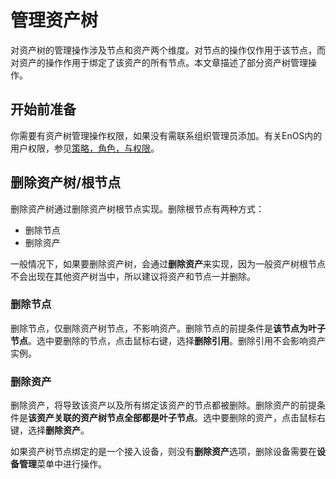 # 管理资产树

对资产树的管理操作涉及节点和资产两个维度。对节点的操作仅作用于该节点，而对资产的操作作用于绑定了该资产的所有节点。本文章描述了部分资产树管理操作。

## 开始前准备<beforestart>

你需要有资产树管理操作权限，如果没有需联系组织管理员添加。有关EnOS内的用户权限，参见[策略，角色，与权限](/docs/iam/zh_CN/dev/access_policy)。

## 删除资产树/根节点

删除资产树通过删除资产树根节点实现。删除根节点有两种方式：
- 删除节点
- 删除资产

一般情况下，如果要删除资产树，会通过**删除资产**来实现，因为一般资产树根节点不会出现在其他资产树当中，所以建议将资产和节点一并删除。

### 删除节点

删除节点，仅删除资产树节点，不影响资产。删除节点的前提条件是**该节点为叶子节点**。选中要删除的节点，点击鼠标右键，选择**删除引用**。删除引用不会影响资产实例。

### 删除资产

删除资产，将导致该资产以及所有绑定该资产的节点都被删除。删除资产的前提条件是**该资产关联的资产树节点全部都是叶子节点**。选中要删除的资产，点击鼠标右键，选择**删除资产**。

如果资产树节点绑定的是一个接入设备，则没有**删除资产**选项，删除设备需要在**设备管理**菜单中进行操作。